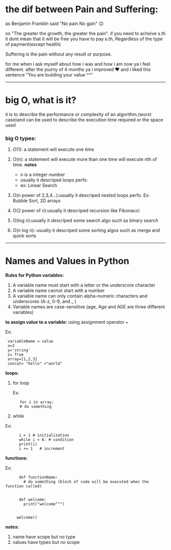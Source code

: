 # the dif between Pain and Suffering:
as Benjamin Franklin said "No pain No gain" 
😉

so "The greater the growth, the greater the pain".
if you need to acheive s.th it dont mean that it will be free you have to pay s.th, Regardless of the type of payment(except health)

Suffering is the pain without any result or purpose.

for me when i ask myself about how i was and how i am now ya i feel different. after the journy of 4 months ya i improved ❤️
and i liked this sentence "You are building your value ^^"


----------------------------------------



# big O, what is it?
it is to describe the performance or complexity of an algorithm.(worst case)and can be used to describe the execution time required or the space used

### big O types:
1. O(1): a statement will execute one time
2. O(n): a statement will execute more than one time will execute nth of time.
**notes** 

     - n is a integer number 
     - usually it descriped loops perfo.
     - ex: Linear Search

3. O(n power of 2,3,4...):usually it descriped nested loops perfo. Ex: Bubble Sort, 2D arrays
4. O(2 power of n):usually it descriped recursion like Fibonacci 
5. O(log n):usually it descriped some search algo such as binary search
6. O(n log n): usually it descriped some sorting algos such as merge and quick sorts


-----------------------------------


# Names and Values in Python

**Rules for Python variables:**

1. A variable name must start with a letter or the underscore character
2. A variable name cannot start with a number
3. A variable name can only contain alpha-numeric characters and underscores (A-z, 0-9, and _ )
4. Variable names are case-sensitive (age, Age and AGE are three different variables)

**to assign value to a variable:**
using assignment operator `=`

Ex:

     variableName = value
     x=3
     y='string'
     z= True
     array=[1,2,3]
     concat= "hello" +"world"


**loops:**
1. for loop

   Ex: 
          
          for i in array: 
          # do something
2. while


 Ex: 
          
          i = 1 # initialization
          while i < 6: # condition
          print(i)
          i += 1   # increment


**functions:**

Ex: 
          
          def functionName:
            # do something (block of code will be executed when the function called)


          def welcome:
            print("welcome^^")


         welcome()


***notes:***
1. name have scope but no type
2. values have types but no scope
